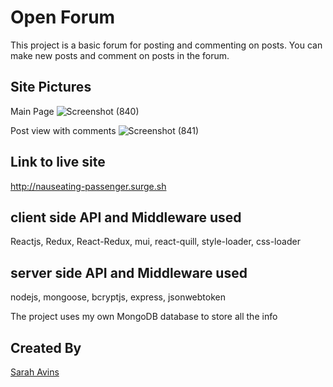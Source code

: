 # **Open Forum**

This project is a basic forum for posting and commenting on posts. You can make new posts and comment on posts in the forum.

## Site Pictures

Main Page
![Screenshot (840)](https://user-images.githubusercontent.com/102641956/182951585-b4a69064-2e50-48c1-a634-16ea68679616.png)

Post view with comments
![Screenshot (841)](https://user-images.githubusercontent.com/102641956/182951843-b1726c5b-cb1a-41ca-9fdb-058a517ed2a3.png)

## Link to live site

http://nauseating-passenger.surge.sh

## **client side API and Middleware used**


Reactjs, Redux, React-Redux, mui, react-quill, style-loader, css-loader



## **server side API and Middleware used**

nodejs, mongoose, bcryptjs, express, jsonwebtoken

The project uses my own MongoDB database to store all the info

## **Created By**

[Sarah Avins](https://github.com/vollmetal)
